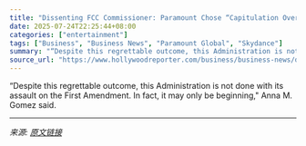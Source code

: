 ```yaml
---
title: "Dissenting FCC Commissioner: Paramount Chose “Capitulation Over Courage” In Dealing With Trump"
date: 2025-07-24T22:25:44+08:00
categories: ["entertainment"]
tags: ["Business", "Business News", "Paramount Global", "Skydance"]
summary: "“Despite this regrettable outcome, this Administration is not done with its assault on the First Amendment. In fact, it may only be beginning,\" Anna M. Gomez said."
source_url: "https://www.hollywoodreporter.com/business/business-news/dissenting-fcc-commissioner-paramount-trump-1236328852/"
---
```


“Despite this regrettable outcome, this Administration is not done with its assault on the First Amendment. In fact, it may only be beginning," Anna M. Gomez said.

---

*来源: [原文链接](https://www.hollywoodreporter.com/business/business-news/dissenting-fcc-commissioner-paramount-trump-1236328852/)*
